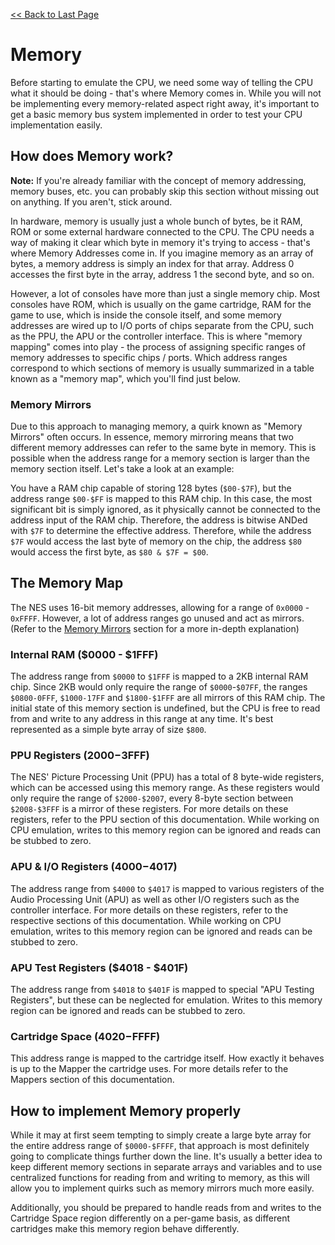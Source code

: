 [<< Back to Last Page](../)

# Memory

Before starting to emulate the CPU, we need some way of telling the CPU what it should be doing - that's where Memory comes in. While you will not be implementing every memory-related aspect right away, it's important to get a basic memory bus system implemented in order to test your CPU implementation easily.

## How does Memory work?

**Note:** If you're already familiar with the concept of memory addressing, memory buses, etc. you can probably skip this section without missing out on anything. If you aren't, stick around.

In hardware, memory is usually just a whole bunch of bytes, be it RAM, ROM or some external hardware connected to the CPU. The CPU needs a way of making it clear which byte in memory it's trying to access - that's where Memory Addresses come in. If you imagine memory as an array of bytes, a memory address is simply an index for that array. Address 0 accesses the first byte in the array, address 1 the second byte, and so on.

However, a lot of consoles have more than just a single memory chip. Most consoles have ROM, which is usually on the game cartridge, RAM for the game to use, which is inside the console itself, and some memory addresses are wired up to I/O ports of chips separate from the CPU, such as the PPU, the APU or the controller interface. This is where "memory mapping" comes into play - the process of assigning specific ranges of memory addresses to specific chips / ports. Which address ranges correspond to which sections of memory is usually summarized in a table known as a "memory map", which you'll find just below.

### Memory Mirrors

Due to this approach to managing memory, a quirk known as "Memory Mirrors" often occurs. In essence, memory mirroring means that two different memory addresses can refer to the same byte in memory. This is possible when the address range for a memory section is larger than the memory section itself. Let's take a look at an example:

You have a RAM chip capable of storing 128 bytes (`$00-$7F`), but the address range `$00-$FF` is mapped to this RAM chip. In this case, the most significant bit is simply ignored, as it physically cannot be connected to the address input of the RAM chip. Therefore, the address is bitwise ANDed with `$7F` to determine the effective address. Therefore, while the address `$7F` would access the last byte of memory on the chip, the address `$80` would access the first byte, as `$80 & $7F = $00`.

## The Memory Map

The NES uses 16-bit memory addresses, allowing for a range of `0x0000` - `0xFFFF`. However, a lot of address ranges go unused and act as mirrors. (Refer to the [Memory Mirrors](#memory-mirrors) section for a more in-depth explanation)

### Internal RAM ($0000 - $1FFF)

The address range from `$0000` to `$1FFF` is mapped to a 2KB internal RAM chip. Since 2KB would only require the range of `$0000`-`$07FF`, the ranges `$0800-0FFF`, `$1000-17FF` and `$1800-$1FFF` are all mirrors of this RAM chip. The initial state of this memory section is undefined, but the CPU is free to read from and write to any address in this range at any time. It's best represented as a simple byte array of size `$800`.

### PPU Registers ($2000-$3FFF)

The NES' Picture Processing Unit (PPU) has a total of 8 byte-wide registers, which can be accessed using this memory range. As these registers would only require the range of `$2000-$2007`, every 8-byte section between `$2008-$3FFF` is a mirror of these registers. For more details on these registers, refer to the PPU section of this documentation. While working on CPU emulation, writes to this memory region can be ignored and reads can be stubbed to zero.

### APU & I/O Registers ($4000-$4017)

The address range from `$4000` to `$4017` is mapped to various registers of the Audio Processing Unit (APU) as well as other I/O registers such as the controller interface. For more details on these registers, refer to the respective sections of this documentation. While working on CPU emulation, writes to this memory region can be ignored and reads can be stubbed to zero.

### APU Test Registers ($4018 - $401F)

The address range from `$4018` to `$401F` is mapped to special "APU Testing Registers", but these can be neglected for emulation. Writes to this memory region can be ignored and reads can be stubbed to zero.

### Cartridge Space ($4020-$FFFF)

This address range is mapped to the cartridge itself. How exactly it behaves is up to the Mapper the cartridge uses. For more details refer to the Mappers section of this documentation.

## How to implement Memory properly

While it may at first seem tempting to simply create a large byte array for the entire address range of `$0000-$FFFF`, that approach is most definitely going to complicate things further down the line. It's usually a better idea to keep different memory sections in separate arrays and variables and to use centralized functions for reading from and writing to memory, as this will allow you to implement quirks such as memory mirrors much more easily.

Additionally, you should be prepared to handle reads from and writes to the Cartridge Space region differently on a per-game basis, as different cartridges make this memory region behave differently.